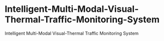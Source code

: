 # Intelligent-Multi-Modal-Visual-Thermal-Traffic-Monitoring-System
Intelligent Multi-Modal Visual-Thermal Traffic Monitoring System

